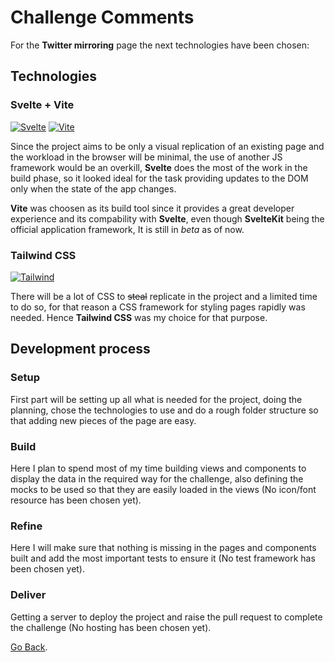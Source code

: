 # Challenge Comments

For the **Twitter mirroring** page the next technologies have been chosen:

## Technologies

### Svelte + Vite
[![Svelte](https://img.shields.io/badge/svelte-white?style=for-the-badge&logo=svelte)](https://svelte.dev/)
[![Vite](https://img.shields.io/badge/vite-yellow?style=for-the-badge&logo=vite)](https://vitejs.dev/)

Since the project aims to be only a visual replication of an existing page and the workload in the browser will be minimal, the use of another JS framework would be an overkill, **Svelte** does the most of the work in the build phase, so it looked ideal for the task providing updates to the DOM only when the state of the app changes. 

**Vite** was choosen as its build tool since it provides a great developer experience and its compability with **Svelte**, even though **SvelteKit** being the official application framework, It is still in *beta* as of now.
 

### Tailwind CSS
[![Tailwind](https://img.shields.io/badge/tailwind%20css-0f172a?style=for-the-badge&logo=tailwindcss)](https://tailwindcss.com/)

There will be a lot of CSS to ~~steal~~ replicate in the project and a limited time to do so, for that reason a CSS framework for styling pages rapidly was needed. Hence **Tailwind CSS** was my choice for that purpose.

## Development process

### Setup
First part will be setting up all what is needed for the project, doing the planning, chose the technologies to use and do a rough folder structure so that adding new pieces of the page are easy.

### Build
Here I plan to spend most of my time building views and components to display the data in the required way for the challenge, also defining the mocks to be used so that they are easily loaded in the views (No icon/font resource has been chosen yet).

### Refine
Here I will make sure that nothing is missing in the pages and components built and add the most important tests to ensure it (No test framework has been chosen yet). 

### Deliver
Getting a server to deploy the project and raise the pull request to complete the challenge (No hosting has been chosen yet).

[Go Back](./README.md).
